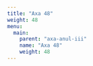 ```yaml
---
title: "Axa 48"
weight: 48
menu:
  main:
    parent: "axa-anul-iii"
    name: "Axa 48"
    weight: 48
---
```

